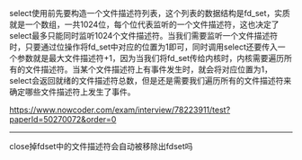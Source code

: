 select使用前先要构造一个文件描述符列表，这个列表的数据结构是fd_set，实质就是一个数组，一共1024位，每个位代表监听的一个文件描述符，这也决定了select最多只能同时监听1024个文件描述符。当我们需要监听一个文件描述符时，只要通过位操作将fd_set中对应的位置为1即可，同时调用select还要传入一个参数就是最大文件描述符+1，因为当我们将fd_set传给内核时，内核需要遍历所有的文件描述符。当某个文件描述符上有事件发生时，就会将对应位置为1，select会返回就绪的文件描述符总数，但是还是需要我们遍历所有的文件描述符来确定哪些文件描述符上发生了事件。



https://www.nowcoder.com/exam/interview/78223911/test?paperId=50270072&order=0


--------------------------------------------------------------------------------------------------------

close掉fdset中的文件描述符会自动被移除出fdset吗